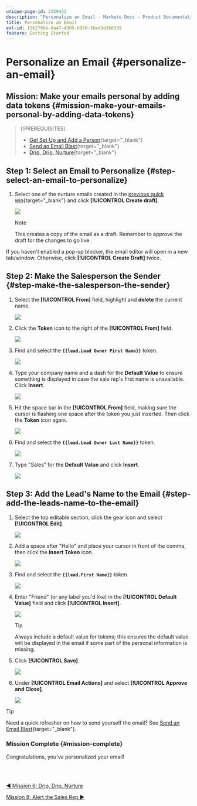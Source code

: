 ```yaml
---
unique-page-id: 2359422
description: "Personalize an Email - Marketo Docs - Product Documentation"
title: Personalize an Email
exl-id: 1562796e-da47-4305-b950-3bed1d36d339
feature: Getting Started
---
```

# Personalize an Email {#personalize-an-email}

## Mission: Make your emails personal by adding data tokens {#mission-make-your-emails-personal-by-adding-data-tokens}

>[!PREREQUISITES]
>
>* [Get Set Up and Add a Person](/help/marketo/getting-started/quick-wins/get-set-up-and-add-a-person.md){target="_blank"}
>* [Send an Email Blast](/help/marketo/getting-started/quick-wins/send-an-email.md){target="_blank"}
>* [Drip, Drip, Nurture](/help/marketo/getting-started/quick-wins/drip-drip-nurture.md){target="_blank"}

## Step 1: Select an Email to Personalize {#step-select-an-email-to-personalize}

1. Select one of the nurture emails created in the [previous quick win](/help/marketo/getting-started/quick-wins/drip-drip-nurture.md){target="_blank"} and click **[!UICONTROL Create draft]**.

   ![](assets/personalize-an-email-1.png)

   >[!NOTE]
   >
   >This creates a copy of the email as a draft. Remember to approve the draft for the changes to go live.

If you haven't enabled a pop-up blocker, the email editor will open in a new tab/window. Otherwise, click **[!UICONTROL Create Draft]** twice.

## Step 2: Make the Salesperson the Sender {#step-make-the-salesperson-the-sender}

1. Select the **[!UICONTROL From]** field, highlight and **delete** the current name.

   ![](assets/personalize-an-email-2.png)

1. Click the **Token** icon to the right of the **[!UICONTROL From]** field.

   ![](assets/personalize-an-email-3.png)

1. Find and select the **`{{lead.Lead Owner First Name}}`** token.

   ![](assets/personalize-an-email-4.png)

1. Type your company name and a dash for the **Default Value** to ensure something is displayed in case the sale rep's first name is unavailable. Click **Insert**.

   ![](assets/personalize-an-email-5.png)

1. Hit the space bar in the **[!UICONTROL From]** field, making sure the cursor is flashing one space after the token you just inserted. Then click the **Token** icon again.

   ![](assets/personalize-an-email-6.png)

1. Find and select the **`{{lead.Lead Owner Last Name}}`** token.

   ![](assets/personalize-an-email-7.png)

1. Type "Sales" for the **Default Value** and click **Insert**.

   ![](assets/personalize-an-email-8.png)

## Step 3: Add the Lead's Name to the Email {#step-add-the-leads-name-to-the-email}

1. Select the top editable section, click the gear icon and select **[!UICONTROL Edit]**.

   ![](assets/personalize-an-email-9.png)

1. Add a space after "Hello" and place your cursor in front of the comma, then click the **Insert Token** icon.

   ![](assets/personalize-an-email-10.png)

1. Find and select the **`{{lead.First Name}}`** token.

   ![](assets/personalize-an-email-11.png)

1. Enter "Friend" (or any label you'd like) in the **[!UICONTROL Default Value]** field and click **[!UICONTROL Insert]**.

   ![](assets/personalize-an-email-12.png)

   >[!TIP]
   >
   >Always include a default value for tokens; this ensures the default value will be displayed in the email if some part of the personal information is missing.

1. Click **[!UICONTROL Save]**.

   ![](assets/personalize-an-email-13.png)

1. Under **[!UICONTROL Email Actions]** and select **[!UICONTROL Approve and Close]**.

   ![](assets/personalize-an-email-14.png)

>[!TIP]
>
>Need a quick refresher on how to send yourself the email? See [Send an Email Blast](/help/marketo/getting-started/quick-wins/send-an-email.md){target="_blank"}.

### Mission Complete {#mission-complete}

Congratulations, you've personalized your email!

<br>&nbsp;

[◄ Mission 6: Drip, Drip, Nurture](/help/marketo/getting-started/quick-wins/drip-drip-nurture.md)

[Mission 8: Alert the Sales Rep ►](/help/marketo/getting-started/quick-wins/alert-the-sales-rep.md)

